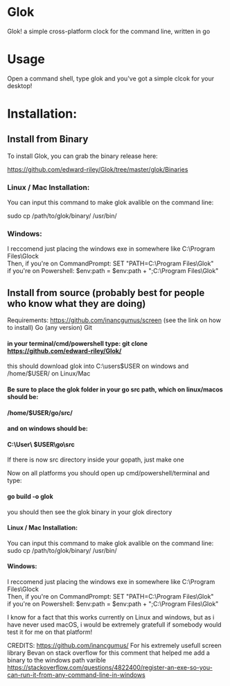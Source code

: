 # Glok
Glok! a simple cross-platform  clock for the command line, written in go

# Usage
Open a command shell, type glok
and you've got a simple clcok for your desktop!

# Installation:
## Install from Binary
To install Glok, you can grab the binary release here:

https://github.com/edward-riley/Glok/tree/master/glok/Binaries

### Linux / Mac Installation:
You can input this command to make glok avalible on the command line:

sudo cp /path/to/glok/binary/ /usr/bin/

### Windows:
I reccomend just placing the windows exe in somewhere like C:\Program Files\Glock\
Then, if you're on CommandPrompt:
SET "PATH=C:\Program Files\Glok"     
if you're on Powershell:
$env:path = $env:path + ";C:\Program Files\Glok"

## Install from source (probably best for people who know what they are doing)
Requirements: 
https://github.com/inancgumus/screen (see the link on how to install)
Go (any version)
Git

#### in your terminal/cmd/powershell type: git clone https://github.com/edward-riley/Glok/
this should download glok into  C:\users\$USER     on windows
and  /home/$USER/     on Linux/Mac

#### Be sure to place the glok folder in your go src path, which on linux/macos should be:
#### /home/$USER/go/src/

#### and on windows should be:
#### C:\User\ $USER\go\src

If there is now src directory inside your gopath, just make one

Now on all platforms you should open up cmd/powershell/terminal and type:

#### go build -o glok

you should then see the glok binary in your glok directory

#### Linux / Mac Installation:
You can input this command to make glok avalible on the command line:
sudo cp /path/to/glok/binary/ /usr/bin/

#### Windows:
I reccomend just placing the windows exe in somewhere like C:\Program Files\Glock\
Then, if you're on CommandPrompt:
SET "PATH=C:\Program Files\Glok"   
if you're on Powershell:
$env:path = $env:path + ";C:\Program Files\Glok"



I know for a fact that this works currently on Linux and windows, but as i have never used macOS,
i would be extremely gratefull if somebody would test it for me on that platform!

CREDITS:
https://github.com/inancgumus/  For his extremely usefull screen library
Bevan on stack overflow for this comment that helped me add a binary to the windows path varible
https://stackoverflow.com/questions/4822400/register-an-exe-so-you-can-run-it-from-any-command-line-in-windows
